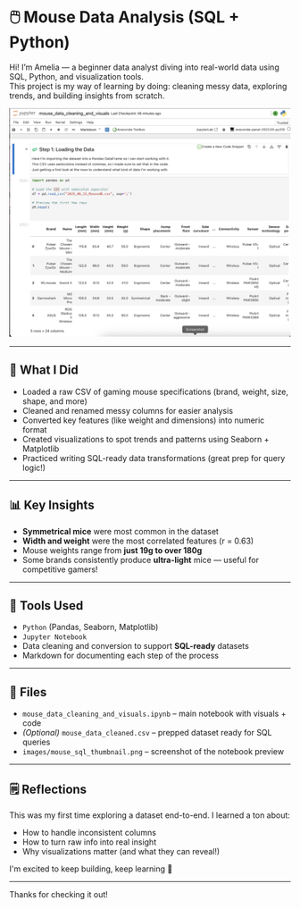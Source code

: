 # 🖱️ Mouse Data Analysis (SQL + Python)

Hi! I’m Amelia — a beginner data analyst diving into real-world data using SQL, Python, and visualization tools.  
This project is my way of learning by doing: cleaning messy data, exploring trends, and building insights from scratch.

![Notebook Preview - Mouse Data Analysis](mouse_sql_thumbnail.png)



---

## 🧠 What I Did

- Loaded a raw CSV of gaming mouse specifications (brand, weight, size, shape, and more)
- Cleaned and renamed messy columns for easier analysis
- Converted key features (like weight and dimensions) into numeric format
- Created visualizations to spot trends and patterns using Seaborn + Matplotlib
- Practiced writing SQL-ready data transformations (great prep for query logic!)

---

## 📊 Key Insights

- **Symmetrical mice** were most common in the dataset
- **Width and weight** were the most correlated features (r = 0.63)
- Mouse weights range from **just 19g to over 180g**
- Some brands consistently produce **ultra-light** mice — useful for competitive gamers!

---

## 🔧 Tools Used

- `Python` (Pandas, Seaborn, Matplotlib)
- `Jupyter Notebook`
- Data cleaning and conversion to support **SQL-ready** datasets
- Markdown for documenting each step of the process

---

## 📁 Files

- `mouse_data_cleaning_and_visuals.ipynb` – main notebook with visuals + code
- *(Optional)* `mouse_data_cleaned.csv` – prepped dataset ready for SQL queries
- `images/mouse_sql_thumbnail.png` – screenshot of the notebook preview

---

## 🗒️ Reflections

This was my first time exploring a dataset end-to-end. I learned a ton about:
- How to handle inconsistent columns
- How to turn raw info into real insight
- Why visualizations matter (and what they can reveal!)

I'm excited to keep building, keep learning 🚀

---

Thanks for checking it out!  


